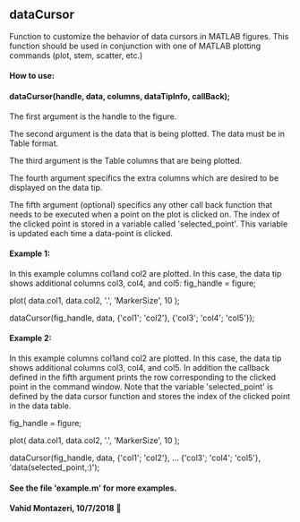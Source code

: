 ## dataCursor

 Function to customize the behavior of data cursors in MATLAB
 figures. This function should be used in conjunction
 with one of MATLAB plotting commands (plot, stem, scatter, etc.)

#### How to use:
#### dataCursor(handle, data, columns, dataTipInfo, callBack);

   The first argument is the handle to the figure.
 
   The second argument is the data that is being plotted.
   The data must be in Table format.

   The third argument is the Table columns that are being plotted.

   The fourth argument specifics the extra columns which are
   desired to be displayed on the data tip.

   The fifth argument (optional) specifics any other call back 
   function that needs to be executed when a point on the plot is 
   clicked on. 
   The index of the clicked point is stored in a variable called 
   'selected_point'. This variable is updated each time a 
   data-point is clicked.

#### Example 1: 
   In this example columns col1and col2 are plotted. In this 
   case, the data tip shows additional columns col3, col4, 
   and col5: 
   fig_handle = figure;
   
   plot( data.col1, data.col2, '.', 'MarkerSize', 10 );
   
   dataCursor(fig_handle, data, {'col1'; 'col2'}, {'col3'; 'col4'; 'col5'});
 
#### Example 2: 
   In this example columns col1and col2 are plotted. In this
   case, the data tip shows additional columns col3, col4,
   and col5. In addition the callback defined in the fifth argument
   prints the row corresponding to the clicked point in the command
   window. 
   Note that the variable 'selected_point' is defined by the data cursor
   function and stores the index of the clicked point in the data table. 
   
   fig_handle = figure;
   
   plot( data.col1, data.col2, '.', 'MarkerSize', 10 );
   
   dataCursor(fig_handle, data, {'col1'; 'col2'}, ...
   {'col3'; 'col4'; 'col5'}, 'data(selected_point,:)');
 
#### See the file 'example.m' for more examples.
#### Vahid Montazeri, 10/7/2018 :slightly_smiling_face:
